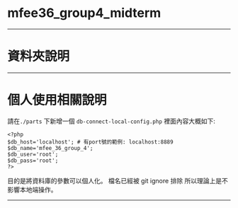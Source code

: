 # mfee36_group4_midterm

---

# 資料夾說明

---

# 個人使用相關說明

請在`./parts` 下新增一個 `db-connect-local-config.php`
裡面內容大概如下:

```
<?php
$db_host='localhost'; # 有port號的範例: localhost:8889
$db_name='mfee_36_group_4';
$db_user='root';
$db_pass='root';
?>
```

目的是將資料庫的參數可以個人化。
檔名已經被 git ignore 排除 所以理論上是不影響本地端操作。

---
